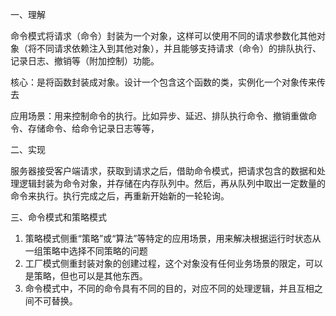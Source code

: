 一、理解

命令模式将请求（命令）封装为一个对象，这样可以使用不同的请求参数化其他对象（将不同请求依赖注入到其他对象），并且能够支持请求（命令）的排队执行、记录日志、撤销等（附加控制）功能。

核心：是将函数封装成对象。设计一个包含这个函数的类，实例化一个对象传来传去

应用场景：用来控制命令的执行。比如异步、延迟、排队执行命令、撤销重做命令、存储命令、给命令记录日志等等，

二、实现

服务器接受客户端请求，获取到请求之后，借助命令模式，把请求包含的数据和处理逻辑封装为命令对象，并存储在内存队列中。然后，再从队列中取出一定数量的命令来执行。执行完成之后，再重新开始新的一轮轮询。

三、命令模式和策略模式

1. 策略模式侧重“策略”或“算法”等特定的应用场景，用来解决根据运行时状态从一组策略中选择不同策略的问题
2. 工厂模式侧重封装对象的创建过程，这个对象没有任何业务场景的限定，可以是策略，但也可以是其他东西。
3. 命令模式中，不同的命令具有不同的目的，对应不同的处理逻辑，并且互相之间不可替换。